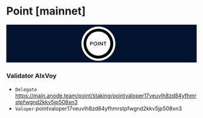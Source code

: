 # Point [mainnet]
![Point Guide](https://github.com/Voynitskiy/Voynitskiy/blob/main/mainnet/Point/Point.png)
### Validator AlxVoy
* `Delegate` https://main.anode.team/point/staking/pointvaloper17veuvlh8zd84yfhmrstpfwgnd2kkv5jp508xn3
* `Valoper` pointvaloper17veuvlh8zd84yfhmrstpfwgnd2kkv5jp508xn3
